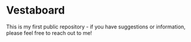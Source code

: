 # Vestaboard

This is my first public repository - if you have suggestions or information, please feel free to reach out to me!

